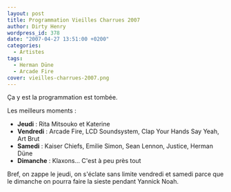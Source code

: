```yaml
---
layout: post
title: Programmation Vieilles Charrues 2007
author: Dirty Henry
wordpress_id: 378
date: "2007-04-27 13:51:00 +0200"
categories:
  - Artistes
tags:
  - Herman Düne
  - Arcade Fire
cover: vieilles-charrues-2007.png
---
```


Ça y est la programmation est tombée.

Les meilleurs moments :

- **Jeudi** : Rita Mitsouko et Katerine
- **Vendredi** : Arcade Fire, LCD Soundsystem, Clap Your Hands Say Yeah, Art
  Brut
- **Samedi** : Kaiser Chiefs, Emilie Simon, Sean Lennon, Justice, Herman Düne
- **Dimanche** : Klaxons… C'est à peu près tout

Bref, on zappe le jeudi, on s'éclate sans limite vendredi et samedi parce que le
dimanche on pourra faire la sieste pendant Yannick Noah.
